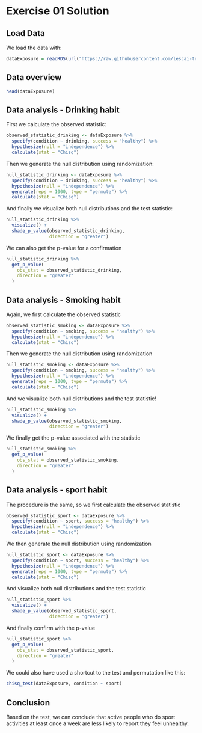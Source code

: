 # Exercise 01 Solution

## Load Data

We load the data with:

```R
dataExposure = readRDS(url("https://raw.githubusercontent.com/lescai-teaching/class-bigdata/main/L10_stats_exercises/exercise_01/L10_dataset_exercise01.rds"))
```

## Data overview

```R
head(dataExposure)
```

## Data analysis - Drinking habit

First we calculate the observed statistic:


```R
observed_statistic_drinking <- dataExposure %>%
  specify(condition ~ drinking, success = "healthy") %>%
  hypothesize(null = "independence") %>%
  calculate(stat = "Chisq")
```

Then we generate the null distribution using randomization:


```R
null_statistic_drinking <- dataExposure %>%
  specify(condition ~ drinking, success = "healthy") %>%
  hypothesize(null = "independence") %>%
  generate(reps = 1000, type = "permute") %>%
  calculate(stat = "Chisq")
```

And finally we visualize both null distributions and the test statistic:

```R
null_statistic_drinking %>%
  visualize() + 
  shade_p_value(observed_statistic_drinking,
                direction = "greater")
```

We can also get the p-value for a confirmation 

```R
null_statistic_drinking %>%
  get_p_value(
    obs_stat = observed_statistic_drinking,
    direction = "greater"
  )
```



## Data analysis - Smoking habit

Again, we first calculate the observed statistic


```R
observed_statistic_smoking <- dataExposure %>%
  specify(condition ~ smoking, success = "healthy") %>%
  hypothesize(null = "independence") %>%
  calculate(stat = "Chisq")
```

Then we generate the null distribution using randomization

```R
null_statistic_smoking <- dataExposure %>%
  specify(condition ~ smoking, success = "healthy") %>%
  hypothesize(null = "independence") %>%
  generate(reps = 1000, type = "permute") %>%
  calculate(stat = "Chisq")
```

And we visualize both null distributions and the test statistic!

```R
null_statistic_smoking %>%
  visualize() + 
  shade_p_value(observed_statistic_smoking,
                direction = "greater")
```

We finally get the p-value associated with the statistic

```R
null_statistic_smoking %>%
  get_p_value(
    obs_stat = observed_statistic_smoking,
    direction = "greater"
  )
```


## Data analysis - sport habit

The procedure is the same, so we first calculate the observed statistic


```R
observed_statistic_sport <- dataExposure %>%
  specify(condition ~ sport, success = "healthy") %>%
  hypothesize(null = "independence") %>%
  calculate(stat = "Chisq")
```

We then generate the null distribution using randomization

```R
null_statistic_sport <- dataExposure %>%
  specify(condition ~ sport, success = "healthy") %>%
  hypothesize(null = "independence") %>%
  generate(reps = 1000, type = "permute") %>%
  calculate(stat = "Chisq")
```


And visualize both null distributions and the test statistic

```R
null_statistic_sport %>%
  visualize() + 
  shade_p_value(observed_statistic_sport,
                direction = "greater")
```
And finally confirm with the p-value
```R
null_statistic_sport %>%
  get_p_value(
    obs_stat = observed_statistic_sport,
    direction = "greater"
  )
```

We could also have used a shortcut to the test and permutation like this:

```R
chisq_test(dataExposure, condition ~ sport)
```

## Conclusion

Based on the test, we can conclude that active people who do sport activities at least once a week are less likely to report they feel unhealthy.